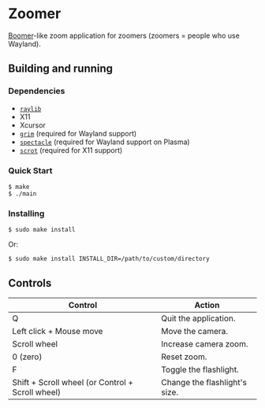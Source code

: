 # Zoomer

[Boomer](https://github.com/tsoding/boomer)-like zoom application for zoomers (zoomers = people who use Wayland).

## Building and running

### Dependencies

- [`raylib`](https://github.com/raysan5/raylib/)
- X11
- Xcursor
- [`grim`](https://sr.ht/~emersion/grim/) (required for Wayland support)
- [`spectacle`](https://apps.kde.org/spectacle/) (required for Wayland support on Plasma)
- [`scrot`](https://github.com/resurrecting-open-source-projects/scrot) (required for X11 support)

### Quick Start

```console
$ make
$ ./main
```

### Installing

```console
$ sudo make install
```
Or:
```
$ sudo make install INSTALL_DIR=/path/to/custom/directory
```

## Controls

| Control                                          | Action                        |
|--------------------------------------------------|-------------------------------|
| Q                                                | Quit the application.         |
| Left click + Mouse move                          | Move the camera.              |
| Scroll wheel                                     | Increase camera zoom.         |
| 0 (zero)                                         | Reset zoom.                   |
| F                                                | Toggle the flashlight.        |
| Shift + Scroll wheel (or Control + Scroll wheel) | Change the flashlight's size. |


